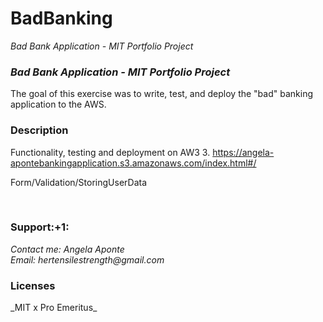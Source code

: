 # BadBanking
*Bad Bank Application - MIT Portfolio Project*
<br>
### ***Bad Bank Application - MIT Portfolio Project*** <br>
The goal of this exercise was to write, test, and deploy the "bad" banking application to the AWS.

### **Description**<br>
Functionality, testing and deployment on AW3 3.
https://angela-apontebankingapplication.s3.amazonaws.com/index.html#/

Form/Validation/StoringUserData

<br>

<h3>Support:+1:<br></h3>

_Contact me: Angela Aponte <br>
Email: hertensilestrength@gmail.com_
<br>

<h3>Licenses <br></h3>
_MIT x Pro Emeritus_
<br>
